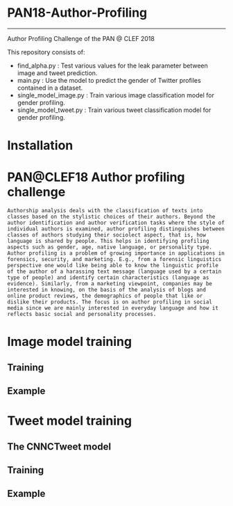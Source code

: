 # PAN18-Author-Profiling

-----------------------------------------------------

Author Profiling Challenge of the PAN @ CLEF 2018

This repository consists of:

* find_alpha.py : Test various values for the leak parameter between image and tweet prediction.
* main.py : Use the model to predict the gender of Twitter profiles contained in a dataset.
* single_model_image.py : Train various image classification model for gender profiling.
* single_model_tweet.py : Train various tweet classification model for gender profiling.

Installation
============


PAN@CLEF18 Author profiling challenge
=====================================

```
Authorship analysis deals with the classification of texts into classes based on the stylistic choices of their authors. Beyond the author identification and author verification tasks where the style of individual authors is examined, author profiling distinguishes between classes of authors studying their sociolect aspect, that is, how language is shared by people. This helps in identifying profiling aspects such as gender, age, native language, or personality type. Author profiling is a problem of growing importance in applications in forensics, security, and marketing. E.g., from a forensic linguistics perspective one would like being able to know the linguistic profile of the author of a harassing text message (language used by a certain type of people) and identify certain characteristics (language as evidence). Similarly, from a marketing viewpoint, companies may be interested in knowing, on the basis of the analysis of blogs and online product reviews, the demographics of people that like or dislike their products. The focus is on author profiling in social media since we are mainly interested in everyday language and how it reflects basic social and personality processes.
```

Image model training
====================

## Training


## Example


Tweet model training
====================

## The CNNCTweet model


## Training


## Example

